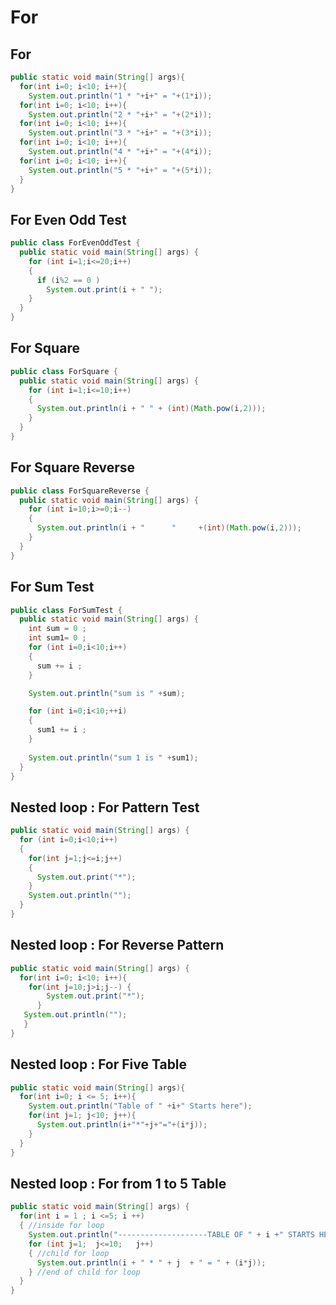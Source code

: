 For
===
For
---
```java
public static void main(String[] args){
  for(int i=0; i<10; i++){
    System.out.println("1 * "+i+" = "+(1*i));
  for(int i=0; i<10; i++){
    System.out.println("2 * "+i+" = "+(2*i));
  for(int i=0; i<10; i++){
    System.out.println("3 * "+i+" = "+(3*i));
  for(int i=0; i<10; i++){
    System.out.println("4 * "+i+" = "+(4*i));
  for(int i=0; i<10; i++){
    System.out.println("5 * "+i+" = "+(5*i));
  }
}
```
For Even Odd Test
-----------------
```java
public class ForEvenOddTest {
  public static void main(String[] args) {
    for (int i=1;i<=20;i++)
    {
      if (i%2 == 0 ) 
        System.out.print(i + " ");
    }
  }  
} 
```
For Square
----------
```java
public class ForSquare {
  public static void main(String[] args) {
    for (int i=1;i<=10;i++)
    {
      System.out.println(i + " " + (int)(Math.pow(i,2)));
    }
  }
}
```
For Square Reverse
------------------
```java
public class ForSquareReverse {
  public static void main(String[] args) {
    for (int i=10;i>=0;i--)
    {
      System.out.println(i + "      "     +(int)(Math.pow(i,2)));
    }
  }
}
```
For Sum Test
------------
```java
public class ForSumTest {
  public static void main(String[] args) {
    int sum = 0 ;
    int sum1= 0 ;
    for (int i=0;i<10;i++)
    {
      sum += i ;
    }

    System.out.println("sum is " +sum);

    for (int i=0;i<10;++i)
    {
      sum1 += i ;
    }
    
    System.out.println("sum 1 is " +sum1);
  }
}
```
Nested loop : For Pattern Test
----------------
```java
public static void main(String[] args) {
  for (int i=0;i<10;i++)
  {
    for(int j=1;j<=i;j++)
    {
      System.out.print("*");
    } 
    System.out.println("");
  }
}
```
Nested loop : For Reverse Pattern
---------------------------------
```java
public static void main(String[] args) {
  for(int i=0; i<10; i++){
    for(int j=10;j>i;j--) {
        System.out.print("*");
      }
   System.out.println("");
   }
}
```
Nested loop : For Five Table
----------------------------
```java
public static void main(String[] args){
  for(int i=0; i <= 5; i++){
    System.out.println("Table of " +i+" Starts here");
    for(int j=1; j<10; j++){
      System.out.println(i+"*"+j+"="+(i*j));
    }
  }
}
```
Nested loop : For from 1 to 5 Table
-----------------------------------
```java
public static void main(String[] args) {
  for(int i = 1 ; i <=5; i ++)
  { //inside for loop
    System.out.println("--------------------TABLE OF " + i +" STARTS HERE -------------");
    for (int j=1;  j<=10;   j++)
    { //child for loop
      System.out.println(i + " * " + j  + " = " + (i*j));
    } //end of child for loop
  }
}
```
